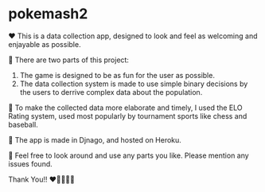 # pokemash2
❤️ This is a data collection app, designed to look and feel as welcoming and enjayable as possible.

💜 There are two parts of this project:
  1. The game is designed to be as fun for the user as possible.
  2. The data collection system is made to use simple binary decisions by the users to derrive complex data about the population.
  
  
💙 To make the collected data more elaborate and timely, I used the ELO Rating system, used most popularly by tournament sports like chess and baseball.

💚 The app is made in Djnago, and hosted on Heroku.

💛 Feel free to look around and use any parts you like. Please mention any issues found.

Thank You!!
❤️💜💙💚💛
